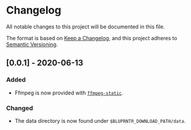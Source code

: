 Changelog
=========

All notable changes to this project will be documented in this file.

The format is based on [Keep a Changelog](https://keepachangelog.com/en/1.0.0/),
and this project adheres to [Semantic Versioning](https://semver.org/spec/v2.0.0.html).

[0.0.1] - 2020-06-13
--------------------

### Added

- Ffmpeg is now provided with [`ffmpeg-static`](https://github.com/eugeneware/ffmpeg-static).

### Changed

- The data directory is now found under `$BLUPRNTR_DOWNLOAD_PATH/data`.

